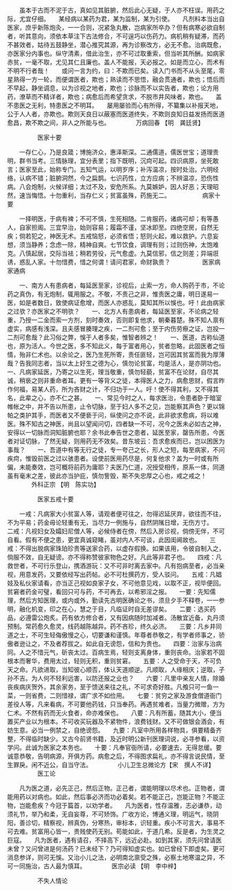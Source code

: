 <!-- { "loadSidebar": true } -->
　　虽本于古而不泥于古，真如见其脏腑，然后此心无疑，于人亦不枉误。用药之际，尤宜仔细。　　某经病以某药为君，某为监制，某为引使。　　凡剂料本当出自医家，庶乎新陈炮灸，一一合则，况紧急丸散，岂病家所卒办？但有病寒必欲自制者，听其意向，须依本草注下古法修合，不可逞巧以伤药力。病机稍有疑滞，而药不甚效者，姑待五鼓静坐，潜心推究其源，再为诊察改方，必无不愈。治病既愈，亦医家分内事也。纵守清素，借此治生，亦不可过取重索，但当听其所酬。如病家赤贫，一毫不取，尤见其仁且廉也。盖人不能报，天必报之。如是而立心，而术有不明不行者哉！　　或问一言为约，曰：不欺而已矣。读入门书而不从头至尾，零星熟得一方一轮，而便谓医者，欺也；熟读而不思悟，融会贯通者，欺也；悟后而不早起，静坐调息，以为诊视之地者，欺也；诊脉而不以实告者，欺也；论方用药，潦草而不精详者，欺也；病愈后而希望贪求，不脱市井风味者，欺也。　　盖不患医之无利，特患医之不明耳。　　屡用屡验而心有所得，不纂集以补报天地，公于人人者，亦欺也。欺则天良日以蔽塞而医道终失，不欺则良知日益发扬而医道愈昌，欺不欺之间，非人之所能与也。
　　　　万病回春 【明　龚廷贤】

　　　　　医家十要

　　一存仁心，乃是良箴；博施济众，惠泽斯深。二通儒道，儒医世宝；道理贵明，群书当考。三情脉理，宜分表里；指下既明，沉疴可起。四识病原，坐死敢言；医家至此，始称专门。五知气运，以明岁序；补泻温凉，按时处治。六明经络，认病不错；脏腑洞然，今之扁鹊。七识药性，立方应病；不辨温凉，恐伤性病。八会炮制，火候详细；太过不及，安危所系。九莫嫉妒，因人好恶；天理昭然，速当悔悟。十勿重利，当存仁义；贫富虽殊，药施无二。
　　　　　病家十要

　　一择明医，于病有裨；不可不慎，生死相随。二肯服药，诸病可却；有等愚人，自家担阁。三宜早治，始则容易；履霜不谨，坚冰即至。四绝空房，自然无疾；倘若犯之，神医无术。五戒恼怒，必须省悟；怒则火起，难以救护。六息妄想，须当静养；念虑一除，精神自爽。七节饮食，调理有则；过则伤神，太饱难克。八慎起居，交际当袪；稍若劳役，元气愈虚。九莫信邪，信之则差；异端诳诱，惑乱人家。十勿惜费，惜之何谓！请问君家，命财孰贵？
　　　　　医家病家通病

　　一、南方人有患病者，每延医至家，诊视后，止索一方，命人购药于市，不论药之真伪，有无炮制，辄用服之。不敬，不责己之非，惟责医之庸，明日遂易一医，如是者数日，致使病证愈增，而医人亦惑乱，莫知其所以悞也。吁！此由病家之过欤？亦医家之不明欤？　　一、北方人有患病者，每延医至家，不论病之轻重，乃授一二金而索一方剂，刻时奏效，否则即复他求，朝秦暮楚。殊不知人禀有虚实，病感有浅深。且夫感冒腠理之疾，一二剂可愈；至于内伤劳瘵之证，岂投一二剂可愈哉？此习俗之弊，悞于人者多矣，惟智者辨之！　　一、医道，古称仙道也，原为活人。今世之医，多不知此义，每于富者用心，贫者忽略，此固医者之恒情，殆非仁术也。以余论之，医乃生死所寄，责任匪轻，岂可因其贫富而我为厚薄哉？告我同志者，当以太上好生之德为心，慎勿论贫富，均是活人，是亦阴功也。　　一、凡病家延医，乃寄之以生死，理当敬重，慎勿轻藐，贫富不在论财，自尽其诚，稍亵之则非重命者耳。更有一等背义之徒，本得医人之力，病愈思财，假言昨作何福，易某人药，所为吝财之计，不归功于一人。吁！使不得其利，又不得其名，此辈之心，亦不仁之甚。　　一、常见今时之人，每求医治，令患者卧于暗室帷帐之中，并不告以所患，止令切脉，至于妇人多不之见，岂能察其声色？更以锦帕之类护其手，而医者又不便亵于问，纵使问之亦不说，此非欲求愈病，将以难医。殊不知古之神医，尚且以望闻问切，四者缺一不可，况今之医未必如古之神，安得以一切脉而洞知脏腑也耶？余书此奉告世之患者，延医至家，罄告所患，今医者对证切脉，了然无疑，则用药无不效矣。昔东坡云：吾求愈疾而已，岂以困医为事哉？　　一、吾道中有等无行之徒，专一夸己之长，形人之短，每至病家，不问疾疴，惟毁前医之过以骇患者。设使前医用药尽是，何复他求？盖为一时或有所偏，未能奏效，岂可概将前药为庸耶？夫医乃仁道，况授受相传，原系一体，同道虽有毫末之差，彼此亦当护庇，慎勿訾毁，斯不失忠厚之心也，戒之戒之！
　　　　外科正宗 【明　陈实功】

　　　　　医家五戒十要

　　一戒：凡病家大小贫富人等，请观者便可往之，勿得迟延厌弃，欲往而不往，不为平易；药金毋论轻重有无，当尽力一例施与，自然阴隲日增，无伤方寸。　　二戒：凡视妇女及孀妇尼僧人等，必候侍者在傍，然后入房诊视，倘傍无伴，不可自看。假有不便之患，更宜真诚窥睹，虽对内人不可谈，此因闺阃故也。　　三戒：不得出脱病家珠珀珍贵等送家合药，以虚存假换。如果该用，令彼自制入之，倘服不效，自无疑谤。亦不得称赞彼家物色之好。凡此等非君子也。　　四戒：凡救世者，不可行乐登山，携酒游玩：又不可非时离去家中。凡有抱病至者，必当亲视，用意发药，又要依经写出药帖。必不可杜撰药方，受人驳问。　　五戒：凡娼妓及私伙家请看，亦当正己视如良家子女，不可他意见戏，以取不正，视毕便回。贫窘者药金可璧，看回只可与药，不可再去，以希邪淫之报。　　一要：先知儒理，然后方知医理，或内或外，勤读先古明医确论之书，须旦夕手不释卷，一一参明，融化机变，印之在心，慧之于目，凡临证时自无差谬矣。　　二要：选买药品，必遵雷公炮炙。药有依方修合者，又有因病随时加减者。汤散宜近备，丸丹须预制。常药愈久愈灵，线药越陈越异。药不吝珍，终久必济。　　三要：凡乡井同道之士，不可生轻侮傲慢之心，切要谦和谨慎。年尊者恭敬之，有学者师事之，骄傲者逊让之，不及者荐拔之。如此自无谤怨，信和为贵也。　　四要：治家与治病同。人之不惜元气，斫丧太过。百病生焉，轻则支离身体，重则丧命。治家若不固根本而奢华，费用太过，轻则无积，重则贫窘。　　五要：人之受命于天，不可负天之命。凡欲进取，当知彼心顺否，体认天道顺逆。凡顺取，人缘相庆；逆取，子孙不吉。为人何不轻利远害，以防还报之业也？　　六要：凡里中亲友人情，除婚丧疾病庆贺外，其余家务，至于馈送来往之礼，不可求奇好胜。凡飧只可一鱼一菜，一则省费，二则惜禄，谓广求不如俭用。　　七要：贫穷之家及游食僧道衙门差役人等，凡来看病，不可要他药钱，只当奉药。再遇贫难者，当量力微赠，方为仁术。不然有药而无火食者，命亦难保也。　　八要：凡有所蓄，随其大小，便当置买产业以为根本。不可收买玩器及不紧物件，浪费钱财。又不可做银会酒会，有妨生意。必当一例禁之，自绝谤怨。　　九要：凡室中所用各样物具，俱要精备齐整，不得临时缺少。又古今前贤书籍，及近时明公新刊医理词说，必寻参看，以资学问。此诚为医家之本务也。　　十要：凡奉官衙所请，必要速去，无得怠缓。要诚意恭敬，告明病源，开俱方药。病愈之后，不得图求扁礼，亦不得言说民情，至生罪戾。闲不近公，自当守法。
　　　　小儿卫生总微论方【宋　撰人不详】
　　　　　医工论

　　凡为医之道，必先正己，然后正物。正己者，谓能明理以尽术也。正物者，谓能用药以对病也。如此，然后事必济而功必着矣。若不能正己，岂能正物？不能正物，岂能愈疾？今冠于篇首，以劝学者。　　凡为医者，性存温雅，志必谦恭，动须礼节，举乃和柔，无自妄尊，不可矫饰。广收方论，博通义理，明运气，晓阴阳，善诊切，精察视，辨真伪，分寒热，审标本，识轻重。疾小不可言大，事易不可去难。贫富用心皆一，贵贱使药无别。苟能如此，于道几希。反是者，为生灵之巨寇。　　凡为医者，遇有请召，不择高下，远近必赴。如到其家，须先问曾请医未曾？又问曾进是何汤药？已未经下？乃可得知虚实也。如已曾经下即虚矣。更可消息参详，则可无悞。又治小儿之法，必明南北禀受之殊，必察土地寒温之异，不可一同施治，古人最为慎耳。
　　　　医宗必读 【明　李中梓】

　　　　　不失人情论

